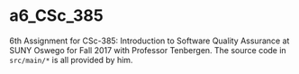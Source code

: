 # a6_CSc_385
6th Assignment for CSc-385: Introduction to Software Quality Assurance at SUNY Oswego for Fall 2017 with Professor Tenbergen.
The source code in `src/main/*` is all provided by him.

